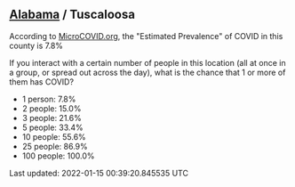 
## [Alabama](/united-states/alabama) / Tuscaloosa

According to [MicroCOVID.org](http://microcovid.org),
the "Estimated Prevalence" of COVID in this county is 7.8%

If you interact with a certain number of people in this location
(all at once in a group, or spread out across the day), what is the chance that
1 or more of them has COVID?

- 1 person: 7.8%
- 2 people: 15.0%
- 3 people: 21.6%
- 5 people: 33.4%
- 10 people: 55.6%
- 25 people: 86.9%
- 100 people: 100.0%

Last updated: 2022-01-15 00:39:20.845535 UTC
